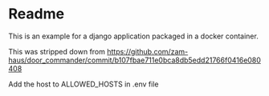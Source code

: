 # Readme

This is an example for a django application packaged in a docker container.

This was stripped down from https://github.com/zam-haus/door_commander/commit/b107fbae711e0bca8db5edd21766f0416e080408

Add the host to ALLOWED_HOSTS in .env file
